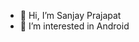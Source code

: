 - 👋 Hi, I’m Sanjay Prajapat
- 👀 I’m interested in Android

<!---
sanjaydraws/sanjaydraws is a ✨ special ✨ repository because its `README.md` (this file) appears on your GitHub profile.
You can click the Preview link to take a look at your changes.
--->
